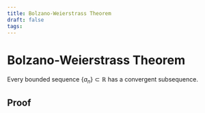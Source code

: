 ```yaml
---
title: Bolzano-Weierstrass Theorem
draft: false
tags:
---
```

# Bolzano-Weierstrass Theorem
Every bounded sequence $\{a_n\} \subset \mathbb{R}$ has a convergent subsequence. 

## Proof
